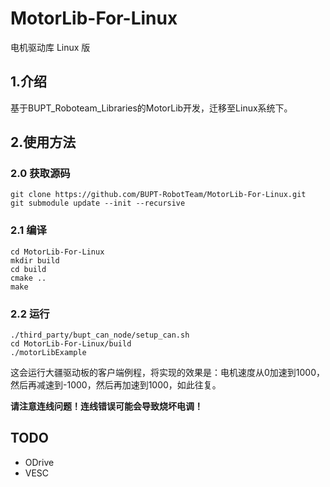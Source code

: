 # MotorLib-For-Linux

电机驱动库 Linux 版

## 1.介绍

基于BUPT_Roboteam_Libraries的MotorLib开发，迁移至Linux系统下。

## 2.使用方法

### 2.0 获取源码

```shell
git clone https://github.com/BUPT-RobotTeam/MotorLib-For-Linux.git
git submodule update --init --recursive
```

### 2.1 编译

```shell
cd MotorLib-For-Linux
mkdir build
cd build
cmake ..
make
```

### 2.2 运行

```shell
./third_party/bupt_can_node/setup_can.sh
cd MotorLib-For-Linux/build
./motorLibExample
```

这会运行大疆驱动板的客户端例程，将实现的效果是：电机速度从0加速到1000，然后再减速到-1000，然后再加速到1000，如此往复。

**请注意连线问题！连线错误可能会导致烧坏电调！**

## TODO

- ODrive
- VESC
